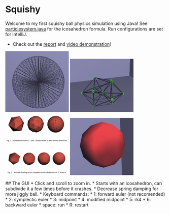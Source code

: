 # Squishy

Welcome to my first squishy ball physics simulation using Java! See [particlesystem.java](src/comp559/particle/ParticleSystem.java) for the icosahedron formula. Run configurations are set for intelliJ.
* Check out the [report](report.pdf) and [video demonstration](https://www.youtube.com/watch?v=-ZCJqIITaxQ)!

<p float="left">
 <img src="pictures/pic1.png" alt="pic" width="200"/>
 <img src="pictures/pic2.png" alt="pic" width="200"/>
 <img src="pictures/pic3.png" alt="pic" width="200"/>
 <img src="pictures/pic4.png" alt="pic" width="200"/>
</p>
## The GUI
* Click and scroll to zoom in.
* Starts with an icosahedron, can subdivide it a few times before it crashes.
* Decrease spring damping for more jiggly ball.
* Keyboard commands:
  * 1: forward euler (not recomended)
  * 2: symplectic euler
  * 3: midpoint
  * 4: modified midpoint
  * 5: rk4
  * 6: backward euler
  * space: run
  * R: restart
